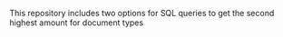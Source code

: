 This repository includes two options for SQL queries to get the second highest amount for document types 

